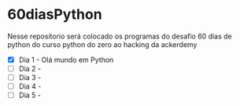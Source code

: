 # 60diasPython
Nesse repositorio será colocado os programas do desafio 60 dias de python do curso python do zero ao hacking da ackerdemy

- [x] Dia 1 - Olá mundo em Python
- [ ] Dia 2 -
- [ ] Dia 3 -
- [ ] Dia 4 -
- [ ] Dia 5 -
